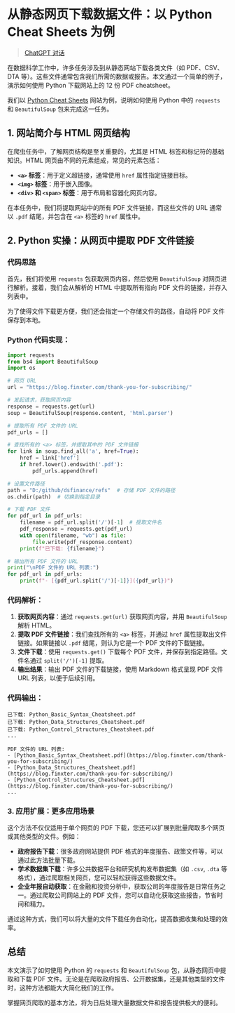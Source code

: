 # 从静态网页下载数据文件：以 Python Cheat Sheets 为例

> [ChatGPT 对话]()

在数据科学工作中，许多任务涉及到从静态网站下载各类文件（如 PDF、CSV、DTA 等）。这些文件通常包含我们所需的数据或报告。本文通过一个简单的例子，演示如何使用 Python 下载网站上的 12 份 PDF cheatsheet。

我们以 [Python Cheat Sheets](https://blog.finxter.com/thank-you-for-subscribing/) 网站为例，说明如何使用 Python 中的 `requests` 和 `BeautifulSoup` 包来完成这一任务。

## 1. 网站简介与 HTML 网页结构

在爬虫任务中，了解网页结构是至关重要的，尤其是 HTML 标签和标记符的基础知识。HTML 网页由不同的元素组成，常见的元素包括：
- **`<a>` 标签**：用于定义超链接，通常使用 `href` 属性指定链接目标。
- **`<img>` 标签**：用于嵌入图像。
- **`<div>` 和 `<span>` 标签**：用于布局和容器化网页内容。

在本任务中，我们将提取网站中的所有 PDF 文件链接，而这些文件的 URL 通常以 `.pdf` 结尾，并包含在 `<a>` 标签的 `href` 属性中。

## 2. Python 实操：从网页中提取 PDF 文件链接

### 代码思路
首先，我们将使用 `requests` 包获取网页内容，然后使用 `BeautifulSoup` 对网页进行解析。接着，我们会从解析的 HTML 中提取所有指向 PDF 文件的链接，并存入列表中。

为了使得文件下载更方便，我们还会指定一个存储文件的路径，自动将 PDF 文件保存到本地。

### Python 代码实现：

```python
import requests
from bs4 import BeautifulSoup
import os

# 网页 URL
url = "https://blog.finxter.com/thank-you-for-subscribing/"

# 发起请求，获取网页内容
response = requests.get(url)
soup = BeautifulSoup(response.content, 'html.parser')

# 提取所有 PDF 文件的 URL
pdf_urls = []

# 查找所有的 <a> 标签，并提取其中的 PDF 文件链接
for link in soup.find_all('a', href=True):
    href = link['href']
    if href.lower().endswith('.pdf'):
        pdf_urls.append(href)

# 设置文件路径
path = "D:/github/dsfinance/refs"  # 存储 PDF 文件的路径
os.chdir(path)  # 切换到指定目录

# 下载 PDF 文件
for pdf_url in pdf_urls:
    filename = pdf_url.split('/')[-1]  # 提取文件名
    pdf_response = requests.get(pdf_url)
    with open(filename, "wb") as file:
        file.write(pdf_response.content)
    print(f"已下载: {filename}")

# 输出所有 PDF 文件的 URL
print("\nPDF 文件的 URL 列表:")
for pdf_url in pdf_urls:
    print(f"- [{pdf_url.split('/')[-1]}]({pdf_url})")
```

### 代码解析：
1. **获取网页内容**：通过 `requests.get(url)` 获取网页内容，并用 `BeautifulSoup` 解析 HTML。
2. **提取 PDF 文件链接**：我们查找所有的 `<a>` 标签，并通过 `href` 属性提取出文件链接。如果链接以 `.pdf` 结尾，则认为它是一个 PDF 文件的下载链接。
3. **文件下载**：使用 `requests.get()` 下载每个 PDF 文件，并保存到指定路径。文件名通过 `split('/')[-1]` 提取。
4. **输出结果**：输出 PDF 文件的下载链接，使用 Markdown 格式呈现 PDF 文件 URL 列表，以便于后续引用。

### 代码输出：

```text
已下载: Python_Basic_Syntax_Cheatsheet.pdf
已下载: Python_Data_Structures_Cheatsheet.pdf
已下载: Python_Control_Structures_Cheatsheet.pdf
...

PDF 文件的 URL 列表:
- [Python_Basic_Syntax_Cheatsheet.pdf](https://blog.finxter.com/thank-you-for-subscribing/)
- [Python_Data_Structures_Cheatsheet.pdf](https://blog.finxter.com/thank-you-for-subscribing/)
- [Python_Control_Structures_Cheatsheet.pdf](https://blog.finxter.com/thank-you-for-subscribing/)
...
```

### 3. 应用扩展：更多应用场景

这个方法不仅仅适用于单个网页的 PDF 下载，您还可以扩展到批量爬取多个网页或其他类型的文件。例如：

- **政府报告下载**：很多政府网站提供 PDF 格式的年度报告、政策文件等，可以通过此方法批量下载。
- **学术数据集下载**：许多公共数据平台和研究机构发布数据集（如 `.csv`, `.dta` 等格式），通过爬取相关网页，您可以轻松获得这些数据文件。
- **企业年报自动获取**：在金融和投资分析中，获取公司的年度报告是日常任务之一。通过爬取公司网站上的 PDF 文件，您可以自动化获取这些报告，节省时间和精力。

通过这种方式，我们可以将大量的文件下载任务自动化，提高数据收集和处理的效率。

## 总结

本文演示了如何使用 Python 的 `requests` 和 `BeautifulSoup` 包，从静态网页中提取和下载 PDF 文件。无论是在爬取政府报告、公开数据集，还是其他类型的文件时，这种方法都能大大简化我们的工作。

掌握网页爬取的基本方法，将为日后处理大量数据文件和报告提供极大的便利。